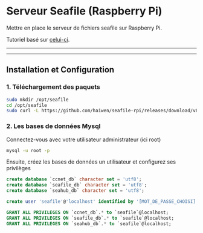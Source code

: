 # Serveur Seafile (Raspberry Pi)

Mettre en place le serveur de fichiers seafile sur Raspberry Pi.

Tutoriel basé sur [celui-ci](https://manual.seafile.com/deploy/using_mysql/).

___
___

## Installation et Configuration

### 1.  Téléchargement des paquets

```bash
sudo mkdir /opt/seafile
cd /opt/seafile
sudo curl -L https://github.com/haiwen/seafile-rpi/releases/download/v8.0.3/seafile-server-8.0.3-buster-armv7.tar.gz | sudo tar zx
```

### 2.  Les bases de données Mysql

Connectez-vous avec votre utilisateur administrateur (ici root)

```bash
mysql -u root -p
```

Ensuite, créez les bases de données un utilisateur et configurez ses privilèges

```sql
create database `ccnet_db` character set = 'utf8';
create database `seafile_db` character set = 'utf8';
create database `seahub_db` character set = 'utf8';

create user 'seafile'@'localhost' identified by '[MOT_DE_PASSE_CHOISI]';

GRANT ALL PRIVILEGES ON `ccnet_db`.* to `seafile`@localhost;
GRANT ALL PRIVILEGES ON `seafile_db`.* to `seafile`@localhost;
GRANT ALL PRIVILEGES ON `seahub_db`.* to `seafile`@localhost;
```

